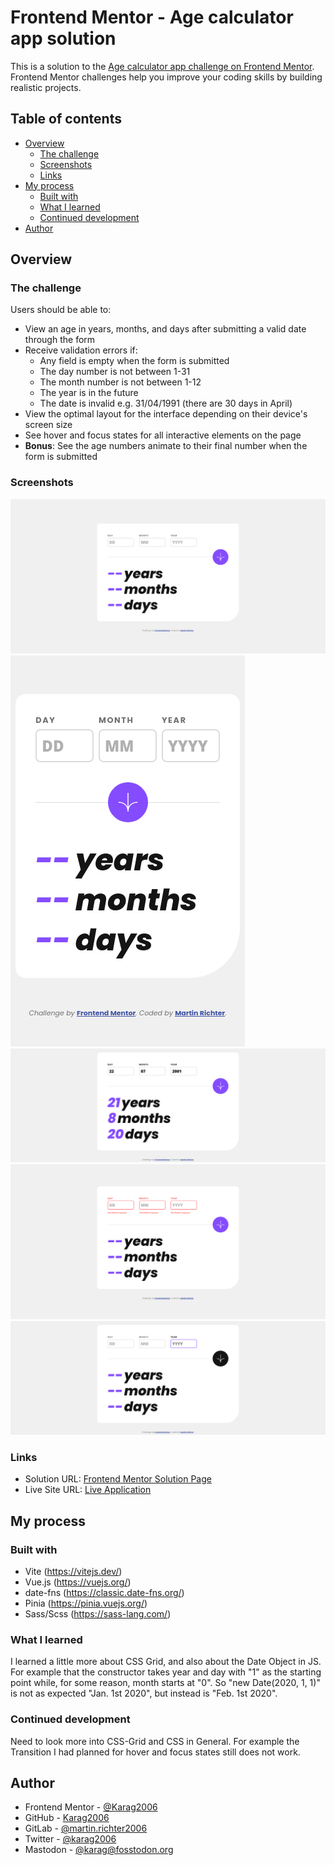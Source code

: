 # Frontend Mentor - Age calculator app solution

This is a solution to the [Age calculator app challenge on Frontend Mentor](https://www.frontendmentor.io/challenges/age-calculator-app-dF9DFFpj-Q). Frontend Mentor challenges help you improve your coding skills by building realistic projects.

## Table of contents

-   [Overview](#overview)
    -   [The challenge](#the-challenge)
    -   [Screenshots](#screenshots)
    -   [Links](#links)
-   [My process](#my-process)
    -   [Built with](#built-with)
    -   [What I learned](#what-i-learned)
    -   [Continued development](#continued-development)
-   [Author](#author)

## Overview

### The challenge

Users should be able to:

-   View an age in years, months, and days after submitting a valid date through the form
-   Receive validation errors if:
    -   Any field is empty when the form is submitted
    -   The day number is not between 1-31
    -   The month number is not between 1-12
    -   The year is in the future
    -   The date is invalid e.g. 31/04/1991 (there are 30 days in April)
-   View the optimal layout for the interface depending on their device's screen size
-   See hover and focus states for all interactive elements on the page
-   **Bonus**: See the age numbers animate to their final number when the form is submitted

### Screenshots

![Desktop View](./src/assets/images/Screenshots/Desktop_Age-calculator-app.png)
![Mobile View](./src/assets/images/Screenshots/Mobile_Age-calculator-app.png)
![Filled and submited](./src/assets/images/Screenshots/Filled_Age-calculator-app.png)
![Input Errors](./src/assets/images/Screenshots/ErrorState_Age-calculator-app.png)
![Hover and Focus states](./src/assets/images/Screenshots/Hover-Focus_Age-calculator-app.png)

### Links

-   Solution URL: [Frontend Mentor Solution Page](https://www.frontendmentor.io/solutions/age-calculator-app-9Eg--l5q8Q)
-   Live Site URL: [Live Application](https://stunning-belekoy-80ce24.netlify.app/)

## My process

### Built with

-   Vite (https://vitejs.dev/)
-   Vue.js (https://vuejs.org/)
-   date-fns (https://classic.date-fns.org/)
-   Pinia (https://pinia.vuejs.org/)
-   Sass/Scss (https://sass-lang.com/)

### What I learned

I learned a little more about CSS Grid, and also about the Date Object in JS.
For example that the constructor takes year and day with "1" as the starting point while,
for some reason, month starts at "0". So "new Date(2020, 1, 1)" is not as expected "Jan. 1st 2020", but instead is "Feb. 1st 2020".

### Continued development

Need to look more into CSS-Grid and CSS in General.
For example the Transition I had planned for hover and focus states still does not work.

## Author

-   Frontend Mentor - [@Karag2006](https://www.frontendmentor.io/profile/Karag2006)
-   GitHub - [Karag2006](https://github.com/Karag2006)
-   GitLab - [@martin.richter2006](https://gitlab.com/martin.richter2006)
-   Twitter - [@karag2006](https://www.twitter.com/karag2006)
-   Mastodon - [@karag@fosstodon.org](https://fosstodon.org/@karag)
